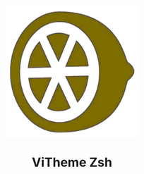 
<p align="center">
<img align="center"  width="300" height="300" src="Orange.png">
</p>

<h1 align="center"> ViTheme Zsh </h1>
